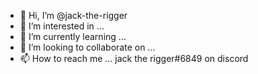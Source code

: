 - 👋 Hi, I’m @jack-the-rigger
- 👀 I’m interested in ...
- 🌱 I’m currently learning ...
- 💞️ I’m looking to collaborate on ...
- 📫 How to reach me ... jack the rigger#6849 on discord

<!---
jack-the-rigger/jack-the-rigger is a ✨ special ✨ repository because its `README.md` (this file) appears on your GitHub profile.
You can click the Preview link to take a look at your changes.
--->
